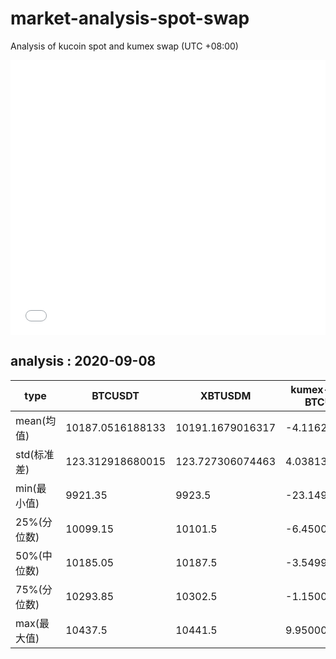 # market-analysis-spot-swap
Analysis of kucoin spot and kumex swap (UTC +08:00)

<iframe width="100%" height="440" src="./data.html" frameborder="no" border="0" scrolling="no"></iframe>

## analysis : 2020-09-08

type | BTCUSDT | XBTUSDM | kumex-XBTUSDM-BTCUSDT_arb
---|---|---|---
mean(均值) | 10187.0516188133 | 10191.1679016317 | -4.11628282042908
std(标准差) | 123.312918680015 | 123.727306074463 | 4.03813840548002
min(最小值) | 9921.35 | 9923.5 | -23.1499999999996
25%(分位数) | 10099.15 | 10101.5 | -6.45000000000073
50%(中位数) | 10185.05 | 10187.5 | -3.54999999999927
75%(分位数) | 10293.85 | 10302.5 | -1.15000000000146
max(最大值) | 10437.5 | 10441.5 | 9.95000000000073
